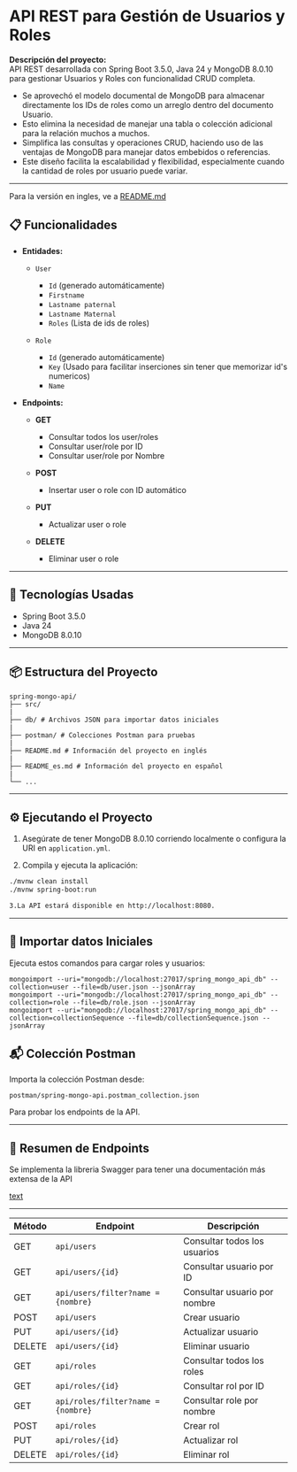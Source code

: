 # API REST para Gestión de Usuarios y Roles

**Descripción del proyecto:**  
API REST desarrollada con Spring Boot 3.5.0, Java 24 y MongoDB 8.0.10 para gestionar Usuarios y Roles con funcionalidad CRUD completa.

- Se aprovechó el modelo documental de MongoDB para almacenar directamente los IDs de roles como un arreglo dentro del documento Usuario.
- Esto elimina la necesidad de manejar una tabla o colección adicional para la relación muchos a muchos.
- Simplifica las consultas y operaciones CRUD, haciendo uso de las ventajas de MongoDB para manejar datos embebidos o referencias.
- Este diseño facilita la escalabilidad y flexibilidad, especialmente cuando la cantidad de roles por usuario puede variar.

---

Para la versión en ingles, ve a [README.md](README.md)

## 📋 Funcionalidades

- **Entidades:**
  - `User`  
    - `Id` (generado automáticamente)  
    - `Firstname`  
    - `Lastname paternal`  
    - `Lastname Maternal`  
    - `Roles` (Lista de ids de roles)

  - `Role`  
    - `Id` (generado automáticamente)  
    - `Key` (Usado para facilitar inserciones sin tener que memorizar id's numericos)  
    - `Name`  

- **Endpoints:**
  - **GET**  
    - Consultar todos los user/roles
    - Consultar user/role por ID
    - Consultar user/role por Nombre  

  - **POST**  
    - Insertar user o role con ID automático  

  - **PUT**  
    - Actualizar user o role  

  - **DELETE**  
    - Eliminar user o role  

---

## 🚀 Tecnologías Usadas

- Spring Boot 3.5.0  
- Java 24  
- MongoDB 8.0.10  

---

## 📦 Estructura del Proyecto
```
spring-mongo-api/
├── src/
|
├── db/ # Archivos JSON para importar datos iniciales
|
├── postman/ # Colecciones Postman para pruebas
|
├── README.md # Información del proyecto en inglés
|
├── README_es.md # Información del proyecto en español
|
└── ...
```

---

## ⚙️ Ejecutando el Proyecto

1. Asegúrate de tener MongoDB 8.0.10 corriendo localmente o configura la URI en `application.yml`.

2. Compila y ejecuta la aplicación:
```bash
./mvnw clean install
./mvnw spring-boot:run

3.La API estará disponible en http://localhost:8080.
```

---

## 🧪 Importar datos Iniciales

Ejecuta estos comandos para cargar roles y usuarios:

```
mongoimport --uri="mongodb://localhost:27017/spring_mongo_api_db" --collection=user --file=db/user.json --jsonArray
mongoimport --uri="mongodb://localhost:27017/spring_mongo_api_db" --collection=role --file=db/role.json --jsonArray
mongoimport --uri="mongodb://localhost:27017/spring_mongo_api_db" --collection=collectionSequence --file=db/collectionSequence.json --jsonArray
```

## 📬 Colección Postman

Importa la colección Postman desde:

`postman/spring-mongo-api.postman_collection.json`

Para probar los endpoints de la API.

---

## 📌 Resumen de Endpoints

Se implementa la libreria Swagger para tener una documentación más extensa de la API

[text](http://localhost:8080/swagger-ui/index.html)

---
| Método | Endpoint                           | Descripción                  |
| ------ | ---------------------------------- | ---------------------------- |
| GET    | `api/users`                        | Consultar todos los usuarios |
| GET    | `api/users/{id}`                   | Consultar usuario por ID     |
| GET    | `api/users/filter?name ={nombre}`  | Consultar usuario por nombre |
| POST   | `api/users`                        | Crear usuario                |
| PUT    | `api/users/{id}`                   | Actualizar usuario           |
| DELETE | `api/users/{id}`                   | Eliminar usuario             |
| GET    | `api/roles`                        | Consultar todos los roles    |
| GET    | `api/roles/{id}`                   | Consultar rol por ID         |
| GET    | `api/roles/filter?name ={nombre}`  | Consultar role por nombre    |
| POST   | `api/roles`                        | Crear rol                    |
| PUT    | `api/roles/{id}`                   | Actualizar rol               |
| DELETE | `api/roles/{id}`                   | Eliminar rol                 |


